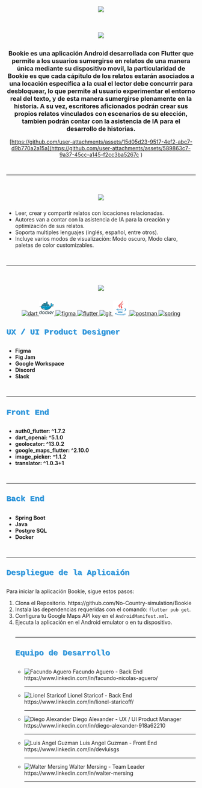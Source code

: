 
<div align="center">
  <img src="https://res.cloudinary.com/dlixnwuhi/image/upload/v1732772754/butcj4w4aqg5emtfqo4k.webp" />
</div>


<h1 align="center">
    <img src="https://readme-typing-svg.herokuapp.com/?font=Righteous&size=30&center=true&vCenter=true&width=500&height=70&duration=4000&lines=Sumergete+en+los+relatos;+Lee+y+escribe+como+nunca+antes!;" />
</h1>

<h3 align="center">Bookie es una aplicación Android desarrollada con Flutter que permite a los usuarios sumergirse en relatos de una manera única mediante su dispositivo movil, la particularidad de Bookie es que cada cápitulo de los relatos estarán asociados a una locación específica a la cual el lector debe concurrir para desbloquear, lo que permite al usuario experimentar el entorno real del texto, y de esta manera sumergirse plenamente en la historia. A su vez, escritores aficionados podrán crear sus propios relatos vinculados con escenarios de su elección, tambien podrán contar con la asistencia de IA para el desarrollo de historias.</h3>


<div align="center">
  
[https://github.com/user-attachments/assets/15d05d23-9517-4ef2-abc7-d9b770a2a15a](https://github.com/user-attachments/assets/589863c7-9a37-45cc-a145-f2cc3ba5267c ) 

</div>



<br/>
<hr/>

<h1 align="center">
    <img src="https://readme-typing-svg.herokuapp.com/?font=Righteous&size=30&center=true&vCenter=true&width=500&height=70&duration=4000&lines=Características;" />
</h1>

<ul>
    <li>Leer, crear y compartir relatos con locaciones relacionadas.
    </li>
    <li>
          Autores van a contar con la asistencia de IA para la creación y optimización de sus relatos.
    </li>
    <li>Soporta multiples lenguajes (inglés, español, entre otros).</li>
    <li>
          Incluye varios modos de visualización: Modo oscuro, Modo claro, paletas de color customizables.
    </li>
</ul>

<br/>
<hr/>

<h1 align="center">
    <img src="https://readme-typing-svg.herokuapp.com/?font=Righteous&size=30&center=true&vCenter=true&width=500&height=70&duration=4000&lines=Dependencias;Tecnologías" />
</h1>

<p align="center"> <a href="https://dart.dev" target="_blank" rel="noreferrer"> <img src="https://www.vectorlogo.zone/logos/dartlang/dartlang-icon.svg" alt="dart" width="40" height="40"/> </a> <a href="https://www.docker.com/" target="_blank" rel="noreferrer"> <img src="https://raw.githubusercontent.com/devicons/devicon/master/icons/docker/docker-original-wordmark.svg" alt="docker" width="40" height="40"/> </a> <a href="https://www.figma.com/" target="_blank" rel="noreferrer"> <img src="https://www.vectorlogo.zone/logos/figma/figma-icon.svg" alt="figma" width="40" height="40"/> </a> <a href="https://flutter.dev" target="_blank" rel="noreferrer"> <img src="https://www.vectorlogo.zone/logos/flutterio/flutterio-icon.svg" alt="flutter" width="40" height="40"/> </a> <a href="https://git-scm.com/" target="_blank" rel="noreferrer"> <img src="https://www.vectorlogo.zone/logos/git-scm/git-scm-icon.svg" alt="git" width="40" height="40"/> </a> <a href="https://www.java.com" target="_blank" rel="noreferrer"> <img src="https://raw.githubusercontent.com/devicons/devicon/master/icons/java/java-original.svg" alt="java" width="40" height="40"/> </a> <a href="https://postman.com" target="_blank" rel="noreferrer"> <img src="https://www.vectorlogo.zone/logos/getpostman/getpostman-icon.svg" alt="postman" width="40" height="40"/> </a> <a href="https://spring.io/" target="_blank" rel="noreferrer"> <img src="https://www.vectorlogo.zone/logos/springio/springio-icon.svg" alt="spring" width="40" height="40"/> </a> </p>

<div style="font-family: 'Courier New'; color: #3498db; text-shadow: 1px 1px">
  <h2 style="color: #3498db; text-shadow: 1px 1px">UX / UI Product Designer<h2>
</div>

<ul>
    <li><strong>Figma</strong></li>
    <li><strong>Fig Jam</strong></li>
    <li><strong> Google Workspace</strong></li>
    <li><strong>Discord</strong></li>
    <li><strong>Slack</strong></li>
    
</ul>

<br/>
<hr/>

<div style="font-family: 'Courier New'; color: #3498db; text-shadow: 1px 1px">
  <h2 style="color: #3498db; text-shadow: 1px 1px">Front End<h2>
</div>


<ul>
    <li><strong>auth0_flutter: ^1.7.2</strong></li>
    <li><strong>dart_openai: ^5.1.0</strong></li>
    <li><strong>geolocator: ^13.0.2</strong></li>
    <li><strong>google_maps_flutter: ^2.10.0</strong></li>
    <li><strong>image_picker: ^1.1.2</strong></li>
    <li><strong>translator: ^1.0.3+1</strong></li>
</ul>

<br/>
<hr/>

<div style="font-family: 'Courier New'; color: #3498db; text-shadow: 1px 1px">
  <h2 style="color: #3498db; text-shadow: 1px 1px">Back End<h2>
</div>

<ul>
    <li><strong>Spring Boot</strong></li>
    <li><strong>Java</strong></li>
    <li><strong>Postgre SQL</strong></li>
    <li><strong>Docker</strong></li>
    
</ul>

<br/>
<hr/>

<div style="font-family: 'Courier New'; color: #3498db; text-shadow: 1px 1px">
  <h2 style="color: #3498db; text-shadow: 1px 1px">Despliegue de la Aplicaión<h2>
</div>
      <p>Para iniciar la aplicación Bookie, sigue estos pasos:</p>
      <ol>
        <li>Clona el Repositorio. https://github.com/No-Country-simulation/Bookie </li>
        <li>
          Instala las dependencias requeridas con el comando:
          <code>flutter pub get</code>.
        </li>
        <li>
          Configura tu Google Maps API key en el
          <code>AndroidManifest.xml</code>.
        </li>
        <li>Ejecuta la aplicación en el Android emulator o en tu dispositivo.</li>

<br/>
<hr/>

<div style="font-family: 'Courier New'; color: #3498db; text-shadow: 1px 1px">
  <h2 style="color: #3498db; text-shadow: 1px 1px">Equipo de Desarrollo<h2>
</div>

<ul>
  <li>
    <a><img src="https://media.licdn.com/dms/image/v2/D4D35AQEqJ2VK0HF5ug/profile-framedphoto-shrink_800_800/profile-framedphoto-shrink_800_800/0/1703603356509?e=1734454800&v=beta&t=reBTbmmE5g0zrTmdXHlpz8ycXGF1AGlAO9x-kjtWGj0" alt="Facundo Aguero" width="70" height="70"/></a> Facundo Aguero - Back End <br/>
    https://www.linkedin.com/in/facundo-nicolas-aguero/
    <hr/>
  </li>
  <li>
    <a><img src="https://media.licdn.com/dms/image/v2/D4E03AQFYiRx_d7ttow/profile-displayphoto-shrink_800_800/profile-displayphoto-shrink_800_800/0/1668836994983?e=1739404800&v=beta&t=yiYWhsY3v--QkQo7ua_UW7H4sE2Uq-rGYinb0FlfGCI" alt="Lionel Staricof" width="70" height="70"/></a> Lionel Staricof - Back End <br/>
    https://www.linkedin.com/in/lionel-staricoff/
    <hr/>
  </li>
  <li>
    <a><img src="https://media.licdn.com/dms/image/v2/D4E35AQFZA4i6DFRHIg/profile-framedphoto-shrink_800_800/profile-framedphoto-shrink_800_800/0/1718649750555?e=1734454800&v=beta&t=erzplmoxhCowpWgfOEY6Hg2q2gUK-_sOelswZAEtuaM" alt="Diego Alexander" width="70" height="70"/></a> Diego Alexander - UX / UI Product Manager <br/>
    https://www.linkedin.com/in/diego-alexander-918a62210
    <hr/>
  </li>
  <li>
    <a><img src="https://media.licdn.com/dms/image/v2/D4E35AQH5Ycy6V67tuA/profile-framedphoto-shrink_800_800/profile-framedphoto-shrink_800_800/0/1692030780622?e=1734454800&v=beta&t=-UltIuV7Thl8zSEoky4AHKRb3NtwkOJaC5t2Hm2K3M4" alt="Luis Angel Guzman" width="70" height="70"/></a> Luis Angel Guzman - Front End <br/>
    https://www.linkedin.com/in/devluisgs
    <hr/>
  </li>
  <li>
    <a><img src="https://media.licdn.com/dms/image/v2/D4D35AQHlyiKX4qXMcw/profile-framedphoto-shrink_400_400/profile-framedphoto-shrink_400_400/0/1723782951740?e=1734454800&v=beta&t=vUyKvCp--UqdviKX0zFt71-TdyFjRhhNvn-x8Xei8kc" alt="Walter Mersing" width="70" height="70"/></a> Walter Mersing - Team Leader <br/>
    https://www.linkedin.com/in/walter-mersing
    <hr/>
  </li>
</ul>
